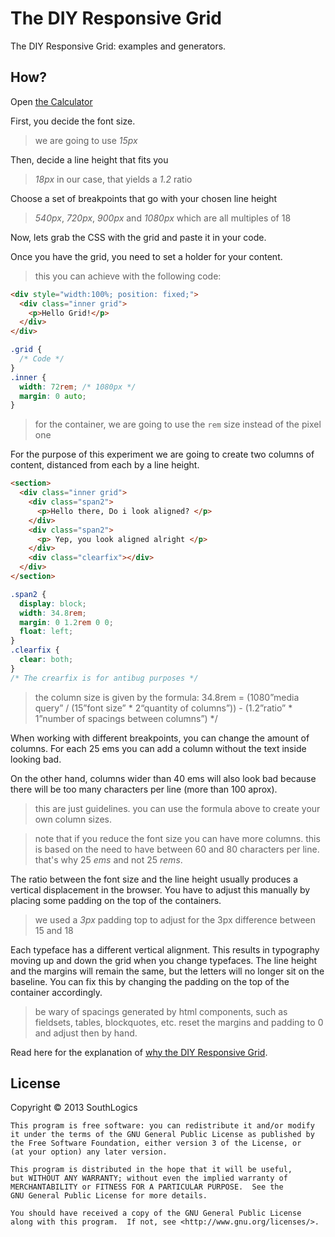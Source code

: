 The DIY Responsive Grid
=======================

The DIY Responsive Grid: examples and generators.

How?
----

Open [the Calculator](http://southlogics.github.io/diy-responsive-grid/calculator/)

First, you decide the font size.

> we are going to use *15px*

Then, decide a line height that fits you

> *18px* in our case, that yields a *1.2* ratio

Choose a set of breakpoints that go with your chosen line height

> *540px*, *720px*, *900px* and *1080px* which are all multiples of 18

Now, lets grab the CSS with the grid and paste it in your code.

Once you have the grid, you need to set a holder for your content. 

> this you can achieve with the following code:

```html
<div style="width:100%; position: fixed;">
  <div class="inner grid">
    <p>Hello Grid!</p>
  </div>
</div>
```

```css
.grid {
  /* Code */
}
.inner {
  width: 72rem; /* 1080px */
  margin: 0 auto;
}
```

> for the container, we are going to use the `rem` size instead of the pixel one

For the purpose of this experiment we are going to create two columns of content, distanced from each by a line height.

```html
<section>
  <div class="inner grid">
    <div class="span2">
      <p>Hello there, Do i look aligned? </p>
    </div>
    <div class="span2">
      <p> Yep, you look aligned alright </p> 
    </div>
    <div class="clearfix"></div>
  </div>
</section>
```

```css
.span2 {
  display: block;
  width: 34.8rem; 
  margin: 0 1.2rem 0 0;
  float: left;
}
.clearfix {
  clear: both;
}
/* The crearfix is for antibug purposes */
```

> the column size is given by the formula:
> 34.8rem = (1080”media query” / (15”font size” * 2“quantity of columns”)) - (1.2”ratio” * 1”number of spacings between columns”) */

When working with different breakpoints, you can change the amount of columns. For each 25 ems you can add a column without the text inside looking bad. 

On the other hand, columns wider than 40 ems will also look bad because there will be too many characters per line (more than 100 aprox).

> this are just guidelines. you can use the formula above to create your own column sizes.

> note that if you reduce the font size you can have more columns. this is based on the need to have between 60 and 80 characters per line. that's why 25 *ems* and not 25 *rems*.

The ratio between the font size and the line height usually produces a vertical displacement in the browser. You have to adjust this manually by placing some padding on the top of the containers.

> we used a *3px* padding top to adjust for the 3px difference between 15 and 18

Each typeface has a different vertical alignment. This results in typography moving up and down the grid when you change typefaces. The line height and the margins will remain the same, but the letters will no longer sit on the baseline. You can fix this by changing the padding on the top of the container accordingly.

> be wary of spacings generated by html components, such as fieldsets, tables, blockquotes, etc. reset the margins and padding to 0 and adjust then by hand.

Read here for the explanation of [why the DIY Responsive Grid](https://coderwall.com/p/9jh9wq).

License
-------

Copyright © 2013 SouthLogics

    This program is free software: you can redistribute it and/or modify
    it under the terms of the GNU General Public License as published by
    the Free Software Foundation, either version 3 of the License, or
    (at your option) any later version.

    This program is distributed in the hope that it will be useful,
    but WITHOUT ANY WARRANTY; without even the implied warranty of
    MERCHANTABILITY or FITNESS FOR A PARTICULAR PURPOSE.  See the
    GNU General Public License for more details.

    You should have received a copy of the GNU General Public License
    along with this program.  If not, see <http://www.gnu.org/licenses/>.